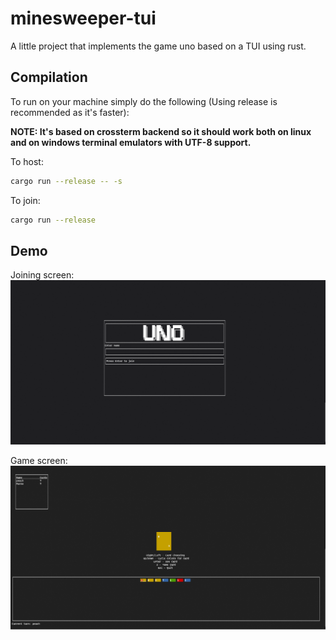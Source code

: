 # minesweeper-tui
A little project that implements the game uno based on a TUI using rust.

## Compilation
To run on your machine simply do the following (Using release is recommended as it's faster): 

**NOTE: It's based on crossterm backend so it should work both on linux and on windows terminal emulators with UTF-8 support.**

To host:
```bash
cargo run --release -- -s
```

To join:
```bash
cargo run --release
```

## Demo
Joining screen:
<img title="" alt="Can't show image" src="join.png">

Game screen:
<img title="" alt="Can't show image" src="game.png">